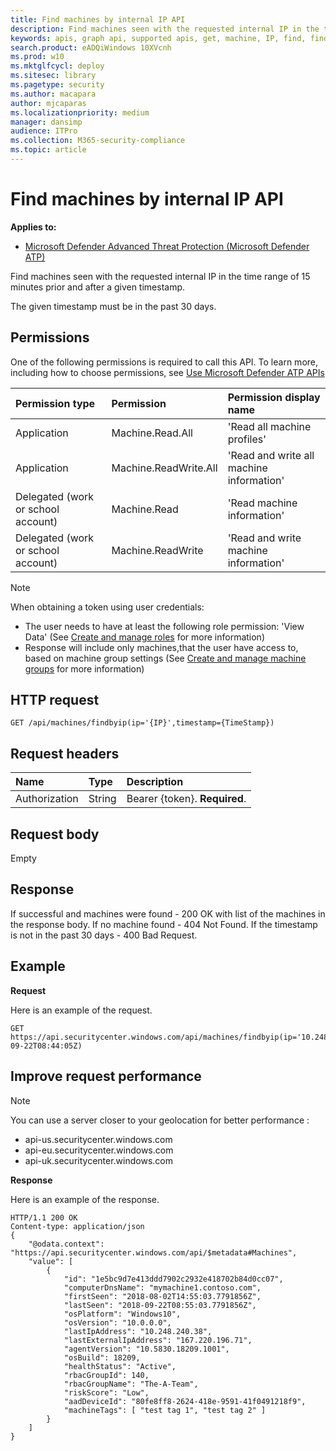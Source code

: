 ```yaml
---
title: Find machines by internal IP API
description: Find machines seen with the requested internal IP in the time range of 15 minutes prior and after a given timestamp 
keywords: apis, graph api, supported apis, get, machine, IP, find, find machine, by ip, ip
search.product: eADQiWindows 10XVcnh
ms.prod: w10
ms.mktglfcycl: deploy
ms.sitesec: library
ms.pagetype: security
ms.author: macapara
author: mjcaparas
ms.localizationpriority: medium
manager: dansimp
audience: ITPro
ms.collection: M365-security-compliance 
ms.topic: article
---
```


# Find machines by internal IP API

**Applies to:**

- [Microsoft Defender Advanced Threat Protection (Microsoft Defender ATP)](https://go.microsoft.com/fwlink/p/?linkid=2069559)

Find machines seen with the requested internal IP in the time range of 15 minutes prior and after a given timestamp.

The given timestamp must be in the past 30 days.

## Permissions
One of the following permissions is required to call this API. To learn more, including how to choose permissions, see [Use Microsoft Defender ATP APIs](apis-intro.md)

Permission type | Permission | Permission display name
:---|:---|:---
Application | Machine.Read.All | 'Read all machine profiles'
Application | Machine.ReadWrite.All | 'Read and write all machine information'
Delegated (work or school account) | Machine.Read | 'Read machine information'
Delegated (work or school account) | Machine.ReadWrite | 'Read and write machine information'

> [!Note]
> When obtaining a token using user credentials:
> - The user needs to have at least the following role permission: 'View Data' (See [Create and manage roles](user-roles.md) for more information)
> - Response will include only machines,that the user have access to, based on machine group settings (See [Create and manage machine groups](machine-groups.md) for more information)

## HTTP request
```
GET /api/machines/findbyip(ip='{IP}',timestamp={TimeStamp})
```

## Request headers

Name | Type | Description
:---|:---|:---
Authorization | String | Bearer {token}. **Required**.

## Request body
Empty

## Response
If successful and machines were found - 200 OK with list of the machines in the response body.
If no machine found - 404 Not Found.
If the timestamp is not in the past 30 days - 400 Bad Request.

## Example

**Request**

Here is an example of the request.

```
GET https://api.securitycenter.windows.com/api/machines/findbyip(ip='10.248.240.38',timestamp=2018-09-22T08:44:05Z)
```

## Improve request performance

> [!NOTE]
> You can use a server closer to your geolocation for better performance :
> - api-us.securitycenter.windows.com
> - api-eu.securitycenter.windows.com
> - api-uk.securitycenter.windows.com

**Response**

Here is an example of the response.

```
HTTP/1.1 200 OK
Content-type: application/json
{
    "@odata.context": "https://api.securitycenter.windows.com/api/$metadata#Machines",
    "value": [
        {
            "id": "1e5bc9d7e413ddd7902c2932e418702b84d0cc07",
            "computerDnsName": "mymachine1.contoso.com",
            "firstSeen": "2018-08-02T14:55:03.7791856Z",
            "lastSeen": "2018-09-22T08:55:03.7791856Z",
            "osPlatform": "Windows10",
            "osVersion": "10.0.0.0",
            "lastIpAddress": "10.248.240.38",
            "lastExternalIpAddress": "167.220.196.71",
            "agentVersion": "10.5830.18209.1001",
            "osBuild": 18209,
            "healthStatus": "Active",
            "rbacGroupId": 140,
            "rbacGroupName": "The-A-Team",
            "riskScore": "Low",
            "aadDeviceId": "80fe8ff8-2624-418e-9591-41f0491218f9",
            "machineTags": [ "test tag 1", "test tag 2" ]
        }
    ]
}
```
